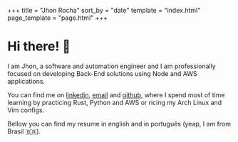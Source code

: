 +++
title = "Jhon Rocha"
sort_by = "date"
template = "index.html"
page_template = "page.html"
+++

# Hi there! 🖖
I am Jhon, a software and automation engineer and I am professionally focused on developing Back-End solutions using Node and AWS applications.

You can find me on [linkedin](https://www.linkedin.com/in/jhonrocha), [email](jhmrocha@gmail.com) and [github](https://github.com/jhonrocha), where I spend most of time learning by practicing Rust, Python and AWS or ricing my Arch Linux and Vim configs.

Bellow you can find my resume in english and in português (yeap, I am from Brasil 🇧🇷).
